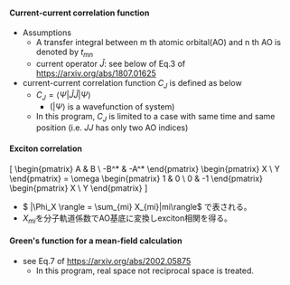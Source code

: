 <!-- <script type="text/javascript" async src="https://cdnjs.cloudflare.com/ajax/libs/mathjax/3.2.2/es5/tex-mml-chtml.min.js">
</script>
<script type="text/x-mathjax-config">
 MathJax.Hub.Config({
 tex2jax: {
 inlineMath: [['$', '$'] ],
 displayMath: [ ['$$','$$'], ["\\[","\\]"] ]
 }
 });
</script> -->
#### Current-current correlation function
- Assumptions
  - A transfer integral between m th atomic orbital(AO) and n th AO is denoted by $t_{mn}$
  - current operator $\hat{J}$: see below of Eq.3 of https://arxiv.org/abs/1807.01625
- current-current correlation function $C_{J}$ is defined as below
  - $C_{J} = \langle \Psi | \hat{J}\hat{J} | \Psi \rangle$ 
    - ($|\Psi\rangle$ is a wavefunction of system)
  - In this program, $C_{J}$ is limited to a case with same time and same position (i.e. $JJ$ has only two AO indices)
 
 #### Exciton correlation
 \[
\begin{pmatrix}
A & B \\
-B^* & -A^*
\end{pmatrix}
\begin{pmatrix}
X \\
Y
\end{pmatrix}
= \omega
\begin{pmatrix}
1 & 0 \\
0 & -1
\end{pmatrix}
\begin{pmatrix}
X \\
Y
\end{pmatrix}
\]
- $ |\Phi_X \rangle = \sum_{mi} X_{mi}|mi\rangle$ で表される。
- $X_{mi}$を分子軌道係数でAO基底に変換しexciton相関を得る。

 #### Green's function for a mean-field calculation
 - see Eq.7 of https://arxiv.org/abs/2002.05875
   - In this program, real space not reciprocal space is treated.

